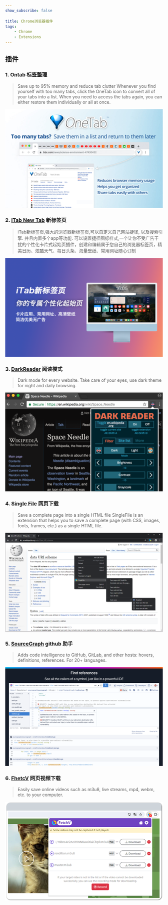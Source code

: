 ```yaml
---
show_subscribe: false	

title: Chrome浏览器插件
tags: 
    - Chrome
    - Extensions
---
```



## 插件

### 1. [Ontab](https://chromewebstore.google.com/detail/onetab/chphlpgkkbolifaimnlloiipkdnihall) 标签整理

> Save up to 95% memory and reduce tab clutter
>Whenever you find yourself with too many tabs, click the OneTab icon to convert all of your tabs into a list. When you need to access the tabs again, you can either restore them individually or all at once.

![oneTab](../../assets/images/20240503/onetab.png)

### 2. [iTab New Tab](https://chromewebstore.google.com/detail/itab-new-tab/mhloojimgilafopcmlcikiidgbbnelip) 新标签页

> iTab新标签页,强大的浏览器新标签页,可以自定义自己网站捷径, 以及搜索引擎. 并且内置多个app等功能. 可以设置捷径图标样式,一个让你不受广告干扰的个性化卡片式起始页插件，创建和编辑属于您自己的浏览器标签页，精美日历、炫酷天气、每日头条、海量壁纸、常用网址随心订制

![iTab](../../assets/images/20240503/itab.png)

### 3. [DarkReader](https://chromewebstore.google.com/detail/dark-reader/eimadpbcbfnmbkopoojfekhnkhdbieeh) 阅读模式

> Dark mode for every website. Take care of your eyes, use dark theme for night and daily browsing.

![DarkReader](../../assets/images/20240503/darkreader.png)

### 4. [Single File](https://chromewebstore.google.com/detail/singlefile/mpiodijhokgodhhofbcjdecpffjipkle) 网页下载

> Save a complete page into a single HTML file
> SingleFile is an extension that helps you to save a complete page (with CSS, images, fonts, frames, etc.) as a single HTML file.

![Single File](../../assets/images/20240503/singlefile.png)

### 5. [SourceGraph](https://chromewebstore.google.com/detail/sourcegraph/dgjhfomjieaadpoljlnidmbgkdffpack) github 助手

> Adds code intelligence to GitHub, GitLab, and other hosts: hovers, definitions, references. For 20+ languages.

![Source Graph](../../assets/images/20240503/sourcegraph.png)


### 6. [FhetcV](https://chromewebstore.google.com/detail/fetchv-video-downloader-f/imleiiaoeclikefimmcdkjabjbpcdgaj) 网页视频下载

> Easily save online videos such as m3u8, live streams, mp4, webm, etc. to your computer.

![FetchV](../../assets/images/20240503/fetchv.png)